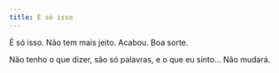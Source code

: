 ```yaml
---
title: É só isso
---
```


É só isso. Não tem mais jeito. Acabou. Boa sorte.

Não tenho o que dizer, são só palavras, e o que eu sinto... Não mudará.